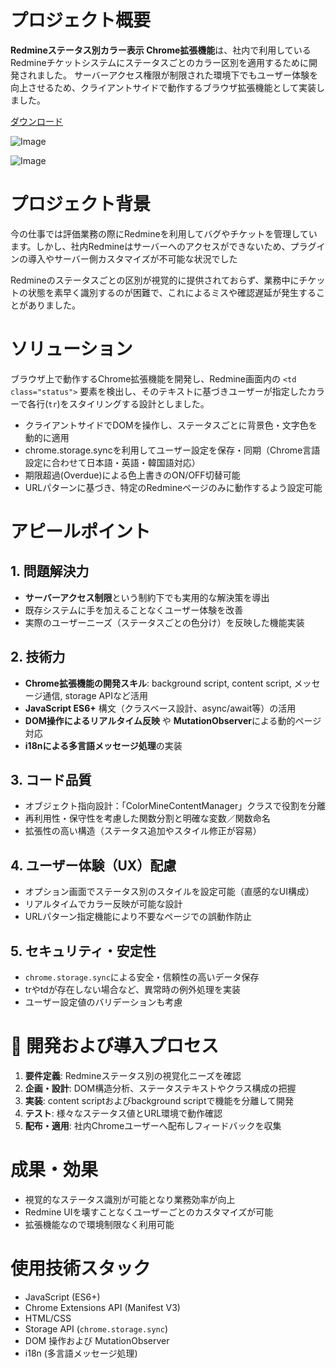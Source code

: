 # プロジェクト概要
**Redmineステータス別カラー表示 Chrome拡張機能**は、社内で利用しているRedmineチケットシステムにステータスごとのカラー区別を適用するために開発されました。
サーバーアクセス権限が制限された環境下でもユーザー体験を向上させるため、クライアントサイドで動作するブラウザ拡張機能として実装しました。

[ダウンロード](https://chromewebstore.google.com/detail/eianjmfecdppblkehkjojenjbmgianih?utm_source=item-share-cb)

![Image](https://github.com/user-attachments/assets/58c960c1-ecd9-450c-96f2-404a450d5587)

![Image](https://github.com/user-attachments/assets/c23071d7-cec2-4b49-9a7d-1c1f862b4113)


# プロジェクト背景
今の仕事では評価業務の際にRedmineを利用してバグやチケットを管理しています。しかし、社内Redmineはサーバーへのアクセスができないため、プラグインの導入やサーバー側カスタマイズが不可能な状況でした

Redmineのステータスごとの区別が視覚的に提供されておらず、業務中にチケットの状態を素早く識別するのが困難で、これによるミスや確認遅延が発生することがありました。


# ソリューション
ブラウザ上で動作するChrome拡張機能を開発し、Redmine画面内の `<td class="status">` 要素を検出し、そのテキストに基づきユーザーが指定したカラーで各行(`tr`)をスタイリングする設計としました。

- クライアントサイドでDOMを操作し、ステータスごとに背景色・文字色を動的に適用
- chrome.storage.syncを利用してユーザー設定を保存・同期（Chrome言語設定に合わせて日本語・英語・韓国語対応）
- 期限超過(Overdue)による色上書きのON/OFF切替可能
- URLパターンに基づき、特定のRedmineページのみに動作するよう設定可能


# アピールポイント

## 1. 問題解決力
- **サーバーアクセス制限**という制約下でも実用的な解決策を導出
- 既存システムに手を加えることなくユーザー体験を改善
- 実際のユーザーニーズ（ステータスごとの色分け）を反映した機能実装

## 2. 技術力
- **Chrome拡張機能の開発スキル**: background script, content script, メッセージ通信, storage APIなど活用
- **JavaScript ES6+** 構文（クラスベース設計、async/await等）の活用
- **DOM操作によるリアルタイム反映** や **MutationObserver**による動的ページ対応
- **i18nによる多言語メッセージ処理**の実装

## 3. コード品質
- オブジェクト指向設計：「ColorMineContentManager」クラスで役割を分離
- 再利用性・保守性を考慮した関数分割と明確な変数／関数命名
- 拡張性の高い構造（ステータス追加やスタイル修正が容易）

## 4. ユーザー体験（UX）配慮
- オプション画面でステータス別のスタイルを設定可能（直感的なUI構成）
- リアルタイムでカラー反映が可能な設計
- URLパターン指定機能により不要なページでの誤動作防止

## 5. セキュリティ・安定性
- `chrome.storage.sync`による安全・信頼性の高いデータ保存
- trやtdが存在しない場合など、異常時の例外処理を実装
- ユーザー設定値のバリデーションも考慮


# 🚀 開発および導入プロセス
1. **要件定義**: Redmineステータス別の視覚化ニーズを確認
2. **企画・設計**: DOM構造分析、ステータステキストやクラス構成の把握
3. **実装**: content scriptおよびbackground scriptで機能を分離して開発
4. **テスト**: 様々なステータス値とURL環境で動作確認
5. **配布・適用**: 社内Chromeユーザーへ配布しフィードバックを収集


# 成果・効果
- 視覚的なステータス識別が可能となり業務効率が向上
- Redmine UIを壊すことなくユーザーごとのカスタマイズが可能
- 拡張機能なので環境制限なく利用可能


# 使用技術スタック
- JavaScript (ES6+)
- Chrome Extensions API (Manifest V3)
- HTML/CSS
- Storage API (`chrome.storage.sync`)
- DOM 操作および MutationObserver
- i18n (多言語メッセージ処理)
